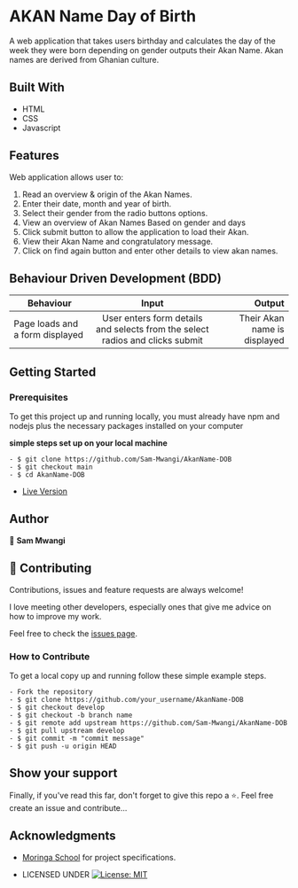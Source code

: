 # AKAN Name Day of Birth
A web application that takes users birthday and calculates the day of the week they were born depending on gender outputs their Akan Name. Akan names are derived from Ghanian culture.




## Built With

- HTML
- CSS
- Javascript

## Features


Web application allows user to:

1. Read an overview & origin of the Akan Names.
2. Enter their date, month and year of birth.
3. Select their gender from the radio buttons options.
4. View an overview of Akan Names Based on gender and days
4. Click submit button to allow the application to load their Akan.
5. View their Akan Name and congratulatory message.
6. Click on find again button and enter other details to view akan names.




## Behaviour Driven Development (BDD)
|Behaviour 	           |    Input 	                 |       Output          |
|----------------------------------------------|:-----------------------------------:|-----------------------------:|       
|Page loads and  a form displayed                         |   User enters form details  and selects from the select radios   and clicks submit                   |Their Akan name is displayed     |                       |


## Getting Started

### Prerequisites

To get this project up and running locally, you must already have npm and nodejs plus the necessary packages installed on your computer

**simple steps set up on your local machine**

```
- $ git clone https://github.com/Sam-Mwangi/AkanName-DOB
- $ git checkout main
- $ cd AkanName-DOB
```

- [Live Version](https://sam-mwangi.github.io/AkanName-DOB/)

## Author

👤 **Sam Mwangi**

## 🤝 Contributing

Contributions, issues and feature requests are always welcome!

I love meeting other developers, especially ones that give me advice on how to improve my work.

Feel free to check the [issues page](https://github.com/Sam-Mwangi/AkanName-DOB).

### How to Contribute

To get a local copy up and running follow these simple example steps.

```
- Fork the repository
- $ git clone https://github.com/your_username/AkanName-DOB
- $ git checkout develop
- $ git checkout -b branch name
- $ git remote add upstream https://github.com/Sam-Mwangi/AkanName-DOB
- $ git pull upstream develop
- $ git commit -m "commit message"
- $ git push -u origin HEAD
```

## Show your support

Finally, if you've read this far, don't forget to give this repo a ⭐️. Feel free create an issue and contribute...

## Acknowledgments

- [Moringa School](https://moringaschool.com/) for project specifications.

* LICENSED UNDER  [![License: MIT](https://img.shields.io/badge/License-MIT-yellow.svg)](license/MIT)

